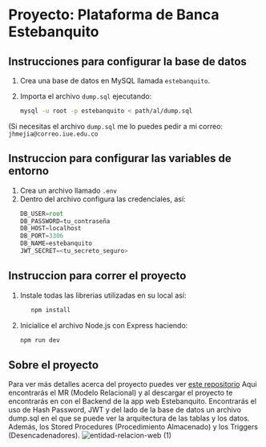 # Proyecto: Plataforma de Banca Estebanquito

## Instrucciones para configurar la base de datos

1. Crea una base de datos en MySQL llamada `estebanquito`.
2. Importa el archivo `dump.sql` ejecutando:
   
   ```bash
   mysql -u root -p estebanquito < path/al/dump.sql

(Si necesitas el archivo `dump.sql` me lo puedes pedir a mi correo: `jhmejia@correo.iue.edu.co`

## Instruccion para configurar las variables de entorno
1. Crea un archivo llamado `.env`
2. Dentro del archivo configura las credenciales, así:
   ```javascript
   DB_USER=root
   DB_PASSWORD=tu_contraseña
   DB_HOST=localhost
   DB_PORT=3306
   DB_NAME=estebanquito
   JWT_SECRET=<tu_secreto_seguro>

## Instruccion para correr el proyecto
1. Instale todas las librerias utilizadas en su local así:
   ```powershell
      npm install
2. Inicialice el archivo Node.js con Express haciendo:
   ```powershell
   npm run dev

## Sobre el proyecto
Para ver más detalles acerca del proyecto puedes ver [este repositorio](https://github.com/JhonHander/estebanquito-back-end) Aqui encontrarás el MR (Modelo Relacional) y al descargar el proyecto te encontrarás en con el Backend de la app web Estebanquito. Encontrarás el uso de Hash Password, JWT y del lado de la base de datos un archivo dump.sql en el que se puede ver la arquitectura de las tablas y los datos. Además, los Stored Procedures (Procedimiento Almacenado) y los Triggers (Desencadenadores).
![entidad-relacion-web (1)](https://github.com/user-attachments/assets/ab79dcdd-aeb3-4f96-909b-de14e17ee633)

